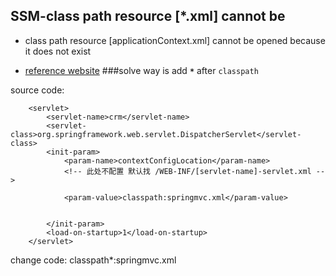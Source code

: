 ## SSM-class path resource [*.xml] cannot be 

* class path resource [applicationContext.xml] cannot be opened because it does not exist

* [reference website](http://blog.csdn.net/grwgwef/article/details/48521309)
###solve  way is add   		 **`*`**  		  after `classpath`


source code:
```
	<servlet>
		<servlet-name>crm</servlet-name>
		<servlet-class>org.springframework.web.servlet.DispatcherServlet</servlet-class>
		<init-param>
			<param-name>contextConfigLocation</param-name>
			<!-- 此处不配置 默认找 /WEB-INF/[servlet-name]-servlet.xml -->
      
			<param-value>classpath:springmvc.xml</param-value>
      
      
		</init-param>
		<load-on-startup>1</load-on-startup>
	</servlet>
```

change code:
			<param-value>classpath*:springmvc.xml</param-value>
